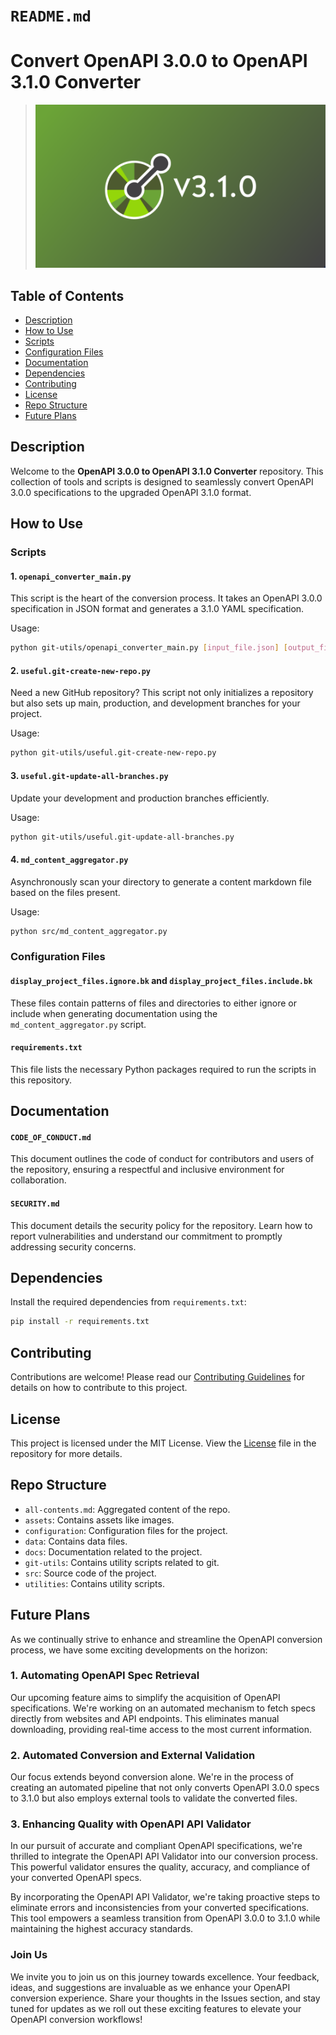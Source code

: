 # `README.md`

# Convert OpenAPI 3.0.0 to OpenAPI 3.1.0 Converter

> ![OpenAPI](assets/openapi310.png)

## Table of Contents

- [Description](#description)
- [How to Use](#how-to-use)
- [Scripts](#scripts)
- [Configuration Files](#configuration-files)
- [Documentation](#documentation)
- [Dependencies](#dependencies)
- [Contributing](#contributing)
- [License](#license)
- [Repo Structure](#repo-structure)
- [Future Plans](#future-plans)

## Description

Welcome to the **OpenAPI 3.0.0 to OpenAPI 3.1.0 Converter** repository. This collection of tools and scripts is designed to seamlessly convert OpenAPI 3.0.0 specifications to the upgraded OpenAPI 3.1.0 format.

## How to Use

### Scripts

#### 1. `openapi_converter_main.py`

This script is the heart of the conversion process. It takes an OpenAPI 3.0.0 specification in JSON format and generates a 3.1.0 YAML specification.

Usage:

```bash
python git-utils/openapi_converter_main.py [input_file.json] [output_file.yml]
```

#### 2. `useful.git-create-new-repo.py`

Need a new GitHub repository? This script not only initializes a repository but also sets up main, production, and development branches for your project.

Usage:

```bash
python git-utils/useful.git-create-new-repo.py
```

#### 3. `useful.git-update-all-branches.py`

Update your development and production branches efficiently.

Usage:

```bash
python git-utils/useful.git-update-all-branches.py
```

#### 4. `md_content_aggregator.py`

Asynchronously scan your directory to generate a content markdown file based on the files present.

Usage:

```bash
python src/md_content_aggregator.py
```

### Configuration Files

#### `display_project_files.ignore.bk` and `display_project_files.include.bk`

These files contain patterns of files and directories to either ignore or include when generating documentation using the `md_content_aggregator.py` script.

#### `requirements.txt`

This file lists the necessary Python packages required to run the scripts in this repository.

## Documentation

#### `CODE_OF_CONDUCT.md`

This document outlines the code of conduct for contributors and users of the repository, ensuring a respectful and inclusive environment for collaboration.

#### `SECURITY.md`

This document details the security policy for the repository. Learn how to report vulnerabilities and understand our commitment to promptly addressing security concerns.

## Dependencies

Install the required dependencies from `requirements.txt`:

```bash
pip install -r requirements.txt
```

## Contributing

Contributions are welcome! Please read our [Contributing Guidelines](CONTRIBUTING.md) for details on how to contribute to this project.

## License

This project is licensed under the MIT License. View the [License](License) file in the repository for more details.

## Repo Structure

- `all-contents.md`: Aggregated content of the repo.
- `assets`: Contains assets like images.
- `configuration`: Configuration files for the project.
- `data`: Contains data files.
- `docs`: Documentation related to the project.
- `git-utils`: Contains utility scripts related to git.
- `src`: Source code of the project.
- `utilities`: Contains utility scripts.

## Future Plans

As we continually strive to enhance and streamline the OpenAPI conversion process, we have some exciting developments on the horizon:

### 1. Automating OpenAPI Spec Retrieval

Our upcoming feature aims to simplify the acquisition of OpenAPI specifications. We're working on an automated mechanism to fetch specs directly from websites and API endpoints. This eliminates manual downloading, providing real-time access to the most current information.

### 2. Automated Conversion and External Validation

Our focus extends beyond conversion alone. We're in the process of creating an automated pipeline that not only converts OpenAPI 3.0.0 specs to 3.1.0 but also employs external tools to validate the converted files.

### 3. Enhancing Quality with OpenAPI API Validator

In our pursuit of accurate and compliant OpenAPI specifications, we're thrilled to integrate the OpenAPI API Validator into our conversion process. This powerful validator ensures the quality, accuracy, and compliance of your converted OpenAPI specs. 

By incorporating the OpenAPI API Validator, we're taking proactive steps to eliminate errors and inconsistencies from your converted specifications. This tool empowers a seamless transition from OpenAPI 3.0.0 to 3.1.0 while maintaining the highest accuracy standards.

### Join Us
We invite you to join us on this journey towards excellence. Your feedback, ideas, and suggestions are invaluable as we enhance your OpenAPI conversion experience. Share your thoughts in the Issues section, and stay tuned for updates as we roll out these exciting features to elevate your OpenAPI conversion workflows!